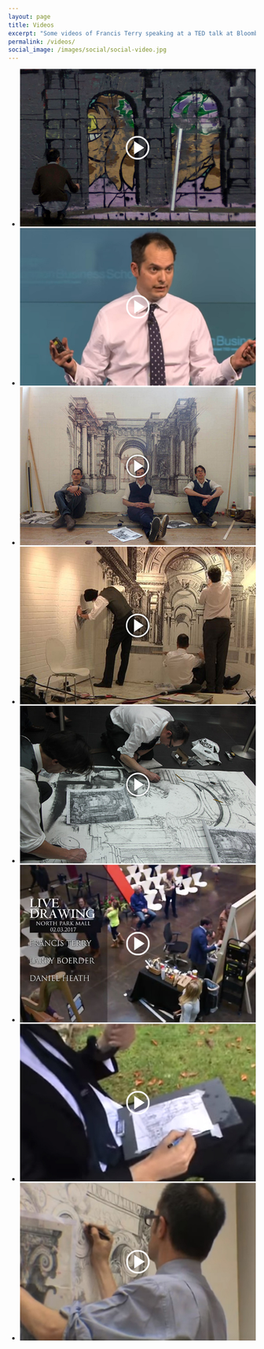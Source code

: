 ```yaml
---
layout: page
title: Videos
excerpt: "Some videos of Francis Terry speaking at a TED talk at Bloomberg also drawing classical architecture at the RIBA and painting graffiti in Banksy's Tunnel"
permalink: /videos/
social_image: /images/social/social-video.jpg
---
```


<ul class="list">

<li class="half">
<a class="fancybox" href="https://www.youtube.com/embed/ibJVFcwI51g?rel=0&autoplay=1">
<img class="lazy" src="/images/videos/video1.jpg" alt="Graffiting in Banksy's tunnel by Francis Terry, 2011." >
</a>
</li>

<li class="half">
<a class="fancybox" href="https://youtube.com/embed/FgMOSVyjgQY?start=223&rel=0&autoplay=1">
<img class="lazy" src="/images/videos/video5.jpg" alt="Classical architecture in modern times: A talk by George Saumarez Smith and Francis Terry at TEDxLondonBusinessSchool on 12th June 2012." >
</a>
</li>

<li class="half">
<a class="fancybox" href="https://www.youtube.com/embed/dLDS6fuCDKc?rel=0&autoplay=1">
<img class="lazy" src="/images/videos/video2.jpg" alt="At the RIBA by Three Classicists, 2010." >
</a>
</li>

<li class="half">
<a class="fancybox" href="https://www.youtube.com/embed/zz9-rD6l4AI?rel=0&autoplay=1">
<img class="lazy" src="/images/videos/video3.jpg" alt="At Mantownhuman Winter School by Three Classicists, 2010." >
</a>
</li>

<li class="half">
<a class="fancybox" href="https://www.youtube.com/embed/8chcjfBHUSY?rel=0&autoplay=1">
<img class="lazy" src="/images/videos/video4.jpg" alt="At Bloomberg for TEDx by Two Classicists, 2012." >
</a>
</li>

<li class="half">
<a class="fancybox" href="https://www.youtube.com/watch?v=VNBZhojsdYI&authuser=0?rel=0">
<img class="lazy" src="/images/videos/video8.jpg" alt="ICAA Live Drawing at NorthPark Center with Commentary" >
</a>
</li>

<li class="half">
<a class="fancybox" href="https://www.youtube.com/embed/IbFiJtczBxc?rel=0&autoplay=1">
<img class="lazy" src="/images/videos/video6.jpg" alt="Francis Terry paints Dedham Constable Style!" >
</a>
</li>

<li class="half">
<a class="fancybox" href="https://www.youtube.com/embed/y6XbJ-MRJIA?rel=0&autoplay=1">
<img class="lazy" src="/images/videos/video7.jpg" alt="High Speed Drawing" >
</a>
</li>

</ul>